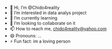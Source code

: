 - 👋 Hi, I’m @Chido4reality
- 👀 I’m interested in data analys project
- 🌱 I’m currently learning 
- 💞️ I’m looking to collaborate on it
- 📫 How to reach me, chido4reality@yahoo.com
- 😄 Pronouns: ...
- ⚡ Fun fact: im a loving person 

<!---
Chido4reality/Chido4reality is a ✨ special ✨ repository because its `README.md` (this file) appears on your GitHub profile.
You can click the Preview link to take a look at your changes.
--->

